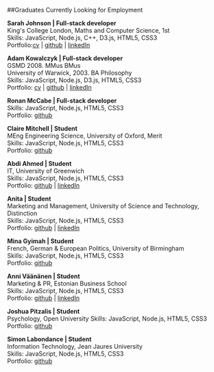 ##Graduates Currently Looking for Employment

**Sarah Johnson | Full-stack developer**     
King's College London, Maths and Computer Science, 1st	
Skills: JavaScript, Node.js, C++, D3.js, HTML5, CSS3   
Portfolio:<a href="https://github.com/sarahabimay/CV" target='_blank'>cv</a> | <a href="https://github.com/sarahabimay" target='_blank'>github</a> | <a href="https://www.linkedin.com/profile/view?id=51542113" target='_blank'>linkedIn</a>	

**Adam Kowalczyk  | Full-stack developer**     
GSMD 2008. MMus BMus   
University of Warwick, 2003. BA Philosophy   
Skills: JavaScript, Node.js, D3.js, HTML5, CSS3   
Portfolio: <a href="https://github.com/adamkowalczyk/cv" target='_blank'>cv</a> | <a href="https://github.com/adamkowalczyk" target='_blank'>github</a> | <a href="https://www.linkedin.com/in/kowalczykadam" target='_blank'>linkedIn</a>    

**Ronan McCabe | Full-stack developer**    
Skills: JavaScript, Node.js, HTML5, CSS3	 
Portfolio: [github](https://github.com/wallcrawler)    

**Claire Mitchell | Student**   
MEng Engineering Science, University of Oxford, Merit      
Skills: JavaScript, Node.js, HTML5, CSS3	  
Portfolio: [github](https://github.com/nofootnotes)    

**Abdi Ahmed | Student**  
IT, University of Greenwich    
Skills: JavaScript, Node.js, HTML5, CSS3	 
Portfolio: [github](https://github.com/abdiahmed) | [linkedIn](https://github.com/abdiahmed)  

**Anita  | Student**  
Marketing and Management, University of Science and Technology, Distinction   
Skills: JavaScript, Node.js, HTML5, CSS3	 
Portfolio: [github](https://github.com/heron2014) | [linkedIn](https://github.com/heron2014)  

**Mina Gyimah | Student**     
French, German & European Politics, University of Birmingham   
Skills: JavaScript, Node.js, HTML5, CSS3	 
Portfolio: [github](https://github.com/minaorangina)    

**Anni Väänänen  | Student**  
Marketing & PR, Estonian Business School	
Skills: JavaScript, Node.js, HTML5, CSS3	 
Portfolio: [github](https://github.com/anniva) | [linkedIn](https://github.com/anniva)  

**Joshua Pitzalis | Student**   
Psychology, Open University	
Skills: JavaScript, Node.js, HTML5, CSS3	 
Portfolio: [github](https://github.com/joshpitzalis)    

**Simon Labondance | Student**     
Information Technology, Jean Jaures University  
Skills: JavaScript, Node.js, HTML5, CSS3	
Portfolio: [github](https://github.com/SimonLab)    
